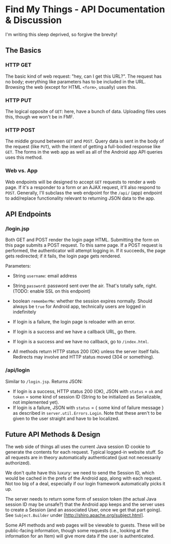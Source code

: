 # Find My Things - API Documentation & Discussion

I'm writing this sleep deprived, so forgive the brevity!

## The Basics

### HTTP GET

The basic kind of web request: "hey, can I get this URL?". The request has no body; everything like parameters has to be included in the URL. Browsing the web (except for HTML `<form>`, usually) uses this.

### HTTP PUT

The logical opposite of `GET`: here, have a bunch of data. Uploading files uses this, though we won't be in FMF.

### HTTP POST

The middle ground between `GET` and `POST`. Query data is sent in the body of the request (like `PUT`), with the intent of getting a full-bodied response like `GET`. The forms in the web app as well as all of the Android app API queries uses this method.

### Web vs. App

Web endpoints will be designed to accept `GET` requests to render a web page. If it's a responder to a form or an AJAX request, it'll also respond to `POST`. Generally, I'll subclass the web endpoint for the `/api/` (app) endpoint to add/replace functionality relevant to returning JSON data to the app.

## API Endpoints

### /login.jsp

Both GET and POST render the login page HTML. Submitting the form on this page submits a POST request. To this same page. If a POST request is performed, the authenticator will attempt logging in. If it succeeds, the page gets redirected; if it fails, the login page gets rendered.

Parameters:

 * String `username`: email address
 * String `password`: password sent over the air. That's totally safe, right. (TODO: enable SSL on this endpoint)
 * boolean `rememberMe`: whether the session expires normally. Should always be `true` for Android app, technically users are logged in indefinitely

 * If login is a failure, the login page is reloader with an error.
 * If login is a success and we have a callback URL, go there.
 * If login is a success and we have no callback, go to `/index.html`.
 * All methods return HTTP status 200 (OK) unless the server itself fails. Redirects may involve and HTTP status moved (304 or something).
 
### /api/login

Similar to `/login.jsp`. Returns JSON:

 * If login is a success, HTTP status 200 (OK), JSON with `status` = `ok` and `token` = some kind of session ID (String to be initialized as Serializable, not implemented yet).
 * If login is a failure, JSON with `status` = { some kind of failure message } as described in `server.util.Errors.Login`. Note that these aren't to be given to the user straight and have to be localized.

## Future API Methods & Design

The web side of things all uses the current Java session ID cookie to generate the contents for each request. Typical logged-in website stuff. So all requests are in theory automatically authenticated (just not necessarily authorized).

We don't quite have this luxury: we need to send the Session ID, which would be cached in the prefs of the Android app, along with each request. Not too big of a deal, especially if our login framework automatically picks it up.

The server needs to return some form of session token (the actual Java session ID may be unsafe?) that the Android app keeps and the server uses to create a Session (and an associated User, once we get that part going). See `Subject.Builder` under [http://shiro.apache.org/subject.html].

Some API methods and web pages will be viewable to guests. These will be public-facing information, though some requests (i.e., looking at the information for an Item) will give more data if the user is authenticated.